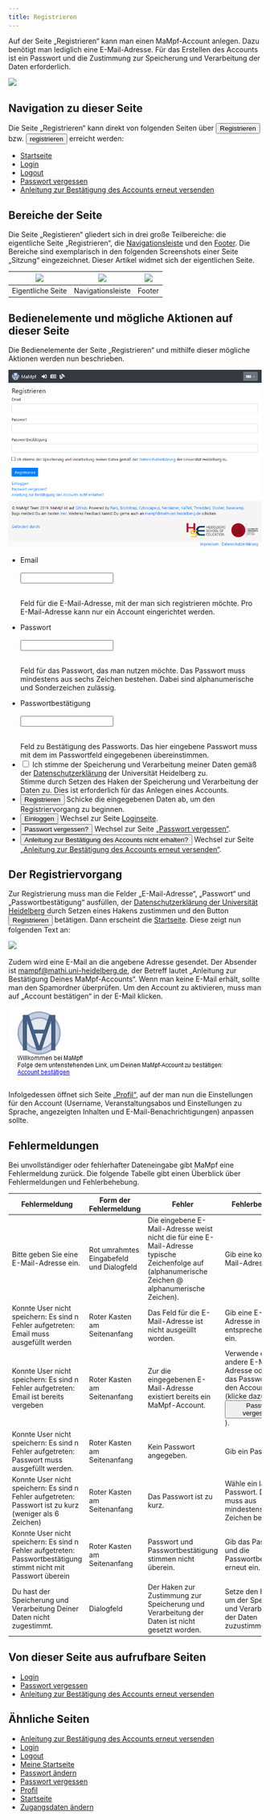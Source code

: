 ```yaml
---
title: Registrieren
---
```

Auf der Seite „Registrieren“ kann man einen MaMpf-Account anlegen. Dazu benötigt man lediglich eine E-Mail-Adresse. Für das Erstellen des Accounts ist ein Passwort und die Zustimmung zur Speicherung und Verarbeitung der Daten erforderlich.

![](/img/Registrieren_thumb.png)

## Navigation zu dieser Seite
Die Seite „Registrieren“ kann direkt von folgenden Seiten über <button name="button">Registrieren</button>
 bzw. <button name="button">registrieren</button>
 erreicht werden:

* [Startseite](home-page.md)
* [Login](login.md)
* [Logout](logout.md)
* [Passwort vergessen](password-forgotten.md)
* [Anleitung zur Bestätigung des Accounts erneut versenden](activate-account.md)

## Bereiche der Seite
Die Seite „Registieren“ gliedert sich in drei große Teilbereiche: die eigentliche Seite „Registrieren“, die [Navigationsleiste](nav-bar.md) und den [Footer](footer.md). Die Bereiche sind exemplarisch in den folgenden Screenshots einer Seite „Sitzung“ eingezeichnet. Dieser Artikel widmet sich der eigentlichen Seite.

|<img src="https://media.githubusercontent.com/media/MaMpf-HD/mampf/docs/docs/static/img/Eigentliche_Seite_keine_Sidebar.png" height="300"/> |<img src="https://media.githubusercontent.com/media/MaMpf-HD/mampf/docs/docs/static/img/Navigationsleiste_keine_Sidebar.png" height="300"/>  | <img src="https://media.githubusercontent.com/media/MaMpf-HD/mampf/docs/docs/static/img/Footer_keine_Sidebar.png" height="300"/>|
|:---: | :---: | :---:|
|Eigentliche Seite|Navigationsleiste|Footer|

## Bedienelemente und mögliche Aktionen auf dieser Seite
Die Bedienelemente der Seite „Registrieren“ und mithilfe dieser mögliche Aktionen werden nun beschrieben.

![](/img/Registrieren.png)

* <form>
     <p>
        <label for="fname">Email</label><br></br>
        <input type="text" id="fname" name="fname"></input><br></br>
     </p>
  </form>
  Feld für die E-Mail-Adresse, mit der man sich registrieren möchte. Pro E-Mail-Adresse kann nur ein Account eingerichtet werden.
* <form>
     <p>
        <label for="fname">Passwort</label><br></br>
        <input type="password" id="fname" name="fname"></input><br></br>
     </p>
  </form>
  Feld für das Passwort, das man nutzen möchte. Das Passwort muss mindestens aus sechs Zeichen bestehen. Dabei sind alphanumerische und Sonderzeichen zulässig.
* <form>
     <p>
        <label for="fname">Passwortbestätigung</label><br></br>
        <input type="password" id="fname" name="fname"></input><br></br>
     </p>
  </form>
  Feld zu Bestätigung des Passworts. Das hier eingebene Passwort muss mit dem im Passwortfeld eingegebenen übereinstimmen.
* <form>
     <input type="checkbox" id="cook" name="cook"></input>
     <label for="cook">  Ich stimme der Speicherung und Verarbeitung meiner Daten gemäß der <a href="https://www.uni-heidelberg.de/datenschutzerklaerung_web.html" target="_blank" rel="noopener noreferrer">Datenschutzerklärung</a> der Universität Heidelberg zu.</label>
  </form>
  Stimme durch Setzen des Haken der Speicherung und Verarbeitung der Daten zu. Dies ist erforderlich für das Anlegen eines Accounts.
* <button name="button">Registrieren</button> Schicke die eingegebenen Daten ab, um den Registriervorgang zu beginnen.
* <form action="/mampf/de/docs/login"><input type="submit" value="Einloggen"/> Wechsel zur Seite <a href="/mampf/de/docs/login "target="_self">Loginseite</a>.</form>
* <form action="/mampf/de/docs/password-forgotten"><input type="submit" value="Passwort vergessen?"/> Wechsel zur Seite <a href="/mampf/de/docs/password-forgotten "target="_self">„Passwort vergessen“</a>.</form>
* <form action="/mampf/de/docs/activate-account"><input type="submit" value="Anleitung zur Bestätigung des Accounts nicht erhalten?"/> Wechsel zur Seite <a href="/mampf/de/docs/activate-account "target="_self">„Anleitung zur Bestätigung des Accounts erneut versenden“</a>.</form>

## Der Registriervorgang
Zur Registrierung muss man die Felder „E-Mail-Adresse“, „Passwort“ und „Passwortbestätigung“ ausfüllen, der [Datenschutzerklärung der Universität Heidelberg](https://www.uni-heidelberg.de/datenschutzerklaerung_web.html) durch Setzen eines Hakens zustimmen und den Button <button name="button">Registrieren</button> betätigen. Dann erscheint die [Startseite](home-page.md). Diese zeigt nun folgenden Text an:

![](/img/Erfolgreiche_Registrierung.png)

Zudem wird eine E-Mail an die angebene Adresse gesendet. Der Absender ist mampf@mathi.uni-heidelberg.de, der Betreff lautet „Anleitung zur Bestätigung Deines MaMpf-Accounts“. Wenn man keine E-Mail erhält, sollte man den Spamordner überprüfen. Um den Account zu aktivieren, muss man auf „Account bestätigen“ in der E-Mail klicken.

![](/img/Mail_Account_bestaetigen.png)

Infolgedessen öffnet sich Seite [„Profil“](profile.md), auf der man nun die Einstellungen für den Account (Username, Veranstaltungsabos und Einstellungen zu Sprache, angezeigten Inhalten und E-Mail-Benachrichtigungen) anpassen sollte.

## Fehlermeldungen
Bei unvollständiger oder fehlerhafter Dateneingabe gibt MaMpf eine Fehlermeldung zurück. Die folgende Tabelle gibt einen Überblick über Fehlermeldungen und Fehlerbehebung.

Fehlermeldung | Form der Fehlermeldung | Fehler | Fehlerbehebung
------------- | ---------------------- | ------ | --------------
Bitte geben Sie eine E-Mail-Adresse ein. | Rot umrahmtes Eingabefeld und Dialogfeld | Die eingebene E-Mail-Adresse weist nicht die für eine E-Mail-Adresse typische Zeichenfolge auf (alphanumerische Zeichen @ alphanumerische Zeichen). | Gib eine korrekte E-Mail-Adresse ein.
Konnte User nicht speichern: Es sind n Fehler aufgetreten: Email muss ausgefüllt werden | Roter Kasten am Seitenanfang | Das Feld für die E-Mail-Adresse ist nicht ausgeüllt worden. | Gib eine E-Mail-Adresse in das entsprechende Feld ein.
Konnte User nicht speichern: Es sind n Fehler aufgetreten: Email ist bereits vergeben | Roter Kasten am Seitenanfang | Zur die eingegebenen E-Mail-Adresse existiert bereits ein MaMpf-Account. | Verwende eine andere E-Mail-Adresse oder setze das Passwort für den Account zurück (klicke dazu auf <button name="button">Passwort vergessen?</button>).
Konnte User nicht speichern: Es sind n Fehler aufgetreten: Passwort muss ausgefüllt werden. | Roter Kasten am Seitenanfang | Kein Passwort angegeben. | Gib ein Passwort ein.
Konnte User nicht speichern: Es sind n Fehler aufgetreten: Passwort ist zu kurz (weniger als 6 Zeichen) | Roter Kasten am Seitenanfang | Das Passwort ist zu kurz. | Wähle ein längeres Passwort. Dieses muss aus mindestens sechs Zeichen bestehen.
Konnte User nicht speichern: Es sind n Fehler aufgetreten: Passwortbestätigung stimmt nicht mit Passwort überein | Roter Kasten am Seitenanfang | Passwort und Passwortbestätigung stimmen nicht überein. | Gib das Passwort und die Passwortbestätigung erneut ein.
Du hast der Speicherung und Verarbeitung Deiner Daten nicht zugestimmt. | Dialogfeld | Der Haken zur Zustimmung zur Speicherung und Verarbeitung der Daten ist nicht gesetzt worden. | Setze den Haken, um der Speicherung und Verarbeitung der Daten zuzustimmen.

## Von dieser Seite aus aufrufbare Seiten
* [Login](login.md)
* [Passwort vergessen](password-forgotten.md)
* [Anleitung zur Bestätigung des Accounts erneut versenden](activate-account.md)

## Ähnliche Seiten
* [Anleitung zur Bestätigung des Accounts erneut versenden](activate-account.md)
* [Login](login.md)
* [Logout](logout.md)
* [Meine Startseite](my-home-page.md)
* [Passwort ändern](change-password.md)
* [Passwort vergessen](password-forgotten.md)
* [Profil](profile.md)
* [Startseite](home-page.md)
* [Zugangsdaten ändern](change-login-data.md)
